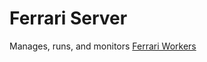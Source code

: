 # Ferrari Server

Manages, runs, and monitors [Ferrari Workers](https://github.com/ferrariframework/ferrariworker)